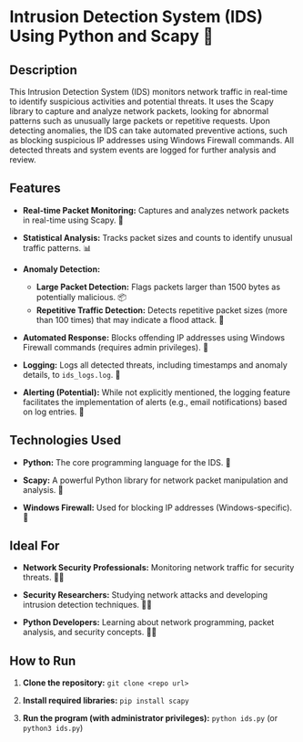# Intrusion Detection System (IDS) Using Python and Scapy 🚨

## Description

This Intrusion Detection System (IDS) monitors network traffic in real-time to identify suspicious activities and potential threats.  It uses the Scapy library to capture and analyze network packets, looking for abnormal patterns such as unusually large packets or repetitive requests.  Upon detecting anomalies, the IDS can take automated preventive actions, such as blocking suspicious IP addresses using Windows Firewall commands.  All detected threats and system events are logged for further analysis and review.

## Features

* **Real-time Packet Monitoring:** Captures and analyzes network packets in real-time using Scapy. 📡

* **Statistical Analysis:** Tracks packet sizes and counts to identify unusual traffic patterns. 📊

* **Anomaly Detection:**
    * **Large Packet Detection:** Flags packets larger than 1500 bytes as potentially malicious. 📦
    * **Repetitive Traffic Detection:** Detects repetitive packet sizes (more than 100 times) that may indicate a flood attack. 🔄

* **Automated Response:** Blocks offending IP addresses using Windows Firewall commands (requires admin privileges). 🚫

* **Logging:** Logs all detected threats, including timestamps and anomaly details, to `ids_logs.log`. 📝

* **Alerting (Potential):** While not explicitly mentioned, the logging feature facilitates the implementation of alerts (e.g., email notifications) based on log entries. 🔔

## Technologies Used

* **Python:** The core programming language for the IDS. 🐍

* **Scapy:** A powerful Python library for network packet manipulation and analysis. 📡

* **Windows Firewall:** Used for blocking IP addresses (Windows-specific). 🧱

## Ideal For

* **Network Security Professionals:** Monitoring network traffic for security threats. 🧑‍💻

* **Security Researchers:**  Studying network attacks and developing intrusion detection techniques. 🕵️‍♀️

* **Python Developers:** Learning about network programming, packet analysis, and security concepts. 🧑‍🎓

## How to Run

1. **Clone the repository:** `git clone <repo url>`

2. **Install required libraries:** `pip install scapy`

3. **Run the program (with administrator privileges):** `python ids.py` (or `python3 ids.py`)
